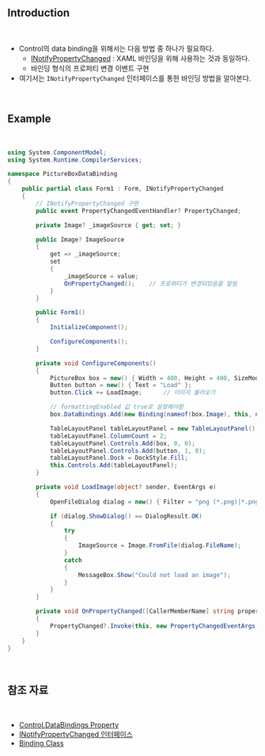 ﻿## Introduction

<br>

- Control의 data binding을 위해서는 다음 방법 중 하나가 필요하다.
    - [INotifyPropertyChanged](https://learn.microsoft.com/ko-kr/dotnet/api/system.componentmodel.inotifypropertychanged?view=net-8.0) : XAML 바인딩을 위해 사용하는 것과 동일하다.
    - 바인딩 형식의 프로퍼티 변경 이벤트 구현
- 여기서는 `INotifyPropertyChanged` 인터페이스를 통한 바인딩 방법을 알아본다.

<br>

## Example

<br>

```cs
using System.ComponentModel;
using System.Runtime.CompilerServices;

namespace PictureBoxDataBinding
{
    public partial class Form1 : Form, INotifyPropertyChanged
    {
        // INotifyPropertyChanged 구현
        public event PropertyChangedEventHandler? PropertyChanged;

        private Image? _imageSource { get; set; }

        public Image? ImageSource
        {
            get => _imageSource;
            set
            {
                _imageSource = value;
                OnPropertyChanged();    // 프로퍼티가 변경되었음을 알림
            }
        }

        public Form1()
        {
            InitializeComponent();

            ConfigureComponents();
        }

        private void ConfigureComponents()
        {
            PictureBox box = new() { Width = 400, Height = 400, SizeMode = PictureBoxSizeMode.Zoom };
            Button button = new() { Text = "Load" };
            button.Click += LoadImage;      // 이미지 불러오기

            // formattingEnabled 값 true로 설정해야함
            box.DataBindings.Add(new Binding(nameof(box.Image), this, nameof(ImageSource), true, DataSourceUpdateMode.OnPropertyChanged));

            TableLayoutPanel tableLayoutPanel = new TableLayoutPanel();
            tableLayoutPanel.ColumnCount = 2;
            tableLayoutPanel.Controls.Add(box, 0, 0);
            tableLayoutPanel.Controls.Add(button, 1, 0);
            tableLayoutPanel.Dock = DockStyle.Fill;
            this.Controls.Add(tableLayoutPanel);
        }

        private void LoadImage(object? sender, EventArgs e)
        {
            OpenFileDialog dialog = new() { Filter = "png (*.png)|*.png|jpg (*.jpg)|*.jpg|All files (*.*)|*.*" };

            if (dialog.ShowDialog() == DialogResult.OK)
            {
                try
                {
                    ImageSource = Image.FromFile(dialog.FileName);
                }
                catch
                {
                    MessageBox.Show("Could not load an image");
                }
            }
        }

        private void OnPropertyChanged([CallerMemberName] string propertyName = "")
        {
            PropertyChanged?.Invoke(this, new PropertyChangedEventArgs(propertyName));
        }
    }
}
```

<br>

## 참조 자료

<br>

- [Control.DataBindings Property](https://learn.microsoft.com/en-us/dotnet/api/system.windows.forms.control.databindings?view=windowsdesktop-8.0)
- [INotifyPropertyChanged 인터페이스](https://learn.microsoft.com/ko-kr/dotnet/api/system.componentmodel.inotifypropertychanged?view=net-8.0)
- [Binding Class](https://learn.microsoft.com/en-us/dotnet/api/system.windows.forms.binding?view=windowsdesktop-8.0)
